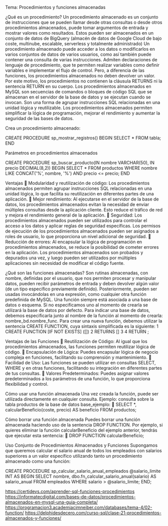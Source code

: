 Tema: Procedimientos y funciones almacenadas

¿Qué es un procedimiento?
Un procedimiento almacenado es un conjunto de instrucciones que se pueden llamar desde otras consultas o desde otros procedimientos almacenados, puede tomar argumentos de entrada y mostrar valores como resultados. 
Estos pueden ser almacenados en un conjunto de datos de BigQuery (almacén de datos de Google Cloud de bajo coste, multinube, escalable, serverless y totalmente administrado)
Un procedimiento almacenado puede acceder a los datos o modificarlos en varios conjuntos de datos de varios usuarios, como así también puede contener una consulta de varias instrucciones. Admiten declaraciones de lenguaje de procedimiento, que te permiten realizar variables como definir variables e implementar el flujo de control. Pero, a diferencia de las funciones, los procedimientos almacenados no deben devolver un valor. Por este motivo, los procedimientos no contienen la cláusula RETURNS ni la sentencia RETURN en su cuerpo.
Los procedimientos almacenados en MySQL son secuencias de comandos o bloques de código SQL que se almacenan en el servidor de la base de datos y se ejecutan cuando se invocan. Son una forma de agrupar instrucciones SQL relacionadas en una unidad lógica y reutilizable. Los procedimientos almacenados permiten simplificar la lógica de programación, mejorar el rendimiento y aumentar la seguridad de las bases de datos.

Crea un procedimiento almacenado: 

CREATE PROCEDURE sp_mostrar_registros()
BEGIN
    SELECT * FROM tabla;
END

	
Parámetros en procedimientos almacenados

CREATE PROCEDURE sp_buscar_producto(IN nombre VARCHAR(50), IN precio DECIMAL(8,2))
BEGIN
    SELECT * FROM productos WHERE nombre LIKE CONCAT('%', nombre, '%') AND precio <= precio;
END


Ventajas 
	Modularidad y reutilización de código: Los procedimientos almacenados permiten agrupar instrucciones SQL relacionadas en una unidad lógica, lo que facilita su reutilización en diferentes partes de una aplicación. 
	Mejor rendimiento: Al ejecutarse en el servidor de la base de datos, los procedimientos almacenados evitan la necesidad de enviar múltiples consultas desde la aplicación cliente. Esto reduce el tráfico de red y mejora el rendimiento general de la aplicación.
	Seguridad: Los procedimientos almacenados pueden ser utilizados para controlar el acceso a los datos y aplicar reglas de seguridad específicas. Los permisos de ejecución de los procedimientos almacenados pueden ser asignados a roles de usuario, lo que proporciona un nivel adicional de seguridad.
	Reducción de errores: Al encapsular la lógica de programación en procedimientos almacenados, se reduce la posibilidad de cometer errores en la aplicación. Los procedimientos almacenados son probados y depurados una vez, y luego pueden ser utilizados por múltiples aplicaciones sin necesidad de modificar el código fuente.

¿Qué son las funciones almacenadas?
Son rutinas almacenadas, con nombre, definidas por el usuario, que nos permiten procesar y manipular datos, pueden recibir parámetros de entrada y deben devolver algún valor (de un tipo específico previamente definido). Posteriormente, pueden ser usadas invocándolas en una expresión, como cualquier otra función predefinida de MySQL.
Una función siempre está asociada a una base de datos o esquema. Si no especificamos uno al momento de crearla se utilizará la base de datos por defecto. Para indicar una base de datos, debemos especificarla junto al nombre de la función al momento de crearla:  nombre_bd.nombre_func.
Para crear una nueva función, debemos utilizar la sentencia CREATE FUNCTION, cuya sintaxis simplificada es la siguiente:
1
CREATE FUNCTION [IF NOT EXISTS] <nombre>([<parametros>])
2
RETURNS <tipo> [<caracteristica>]
3
<cuerpo de la funcion>
4
RETURN <valor>;



Ventajas de las Funciones
	Reutilización de Código: Al igual que los procedimientos almacenados, las funciones permiten reutilizar lógica de código.
	Encapsulación de Lógica: Puedes encapsular lógica de negocio compleja en funciones, facilitando su comprensión y mantenimiento.
	Facilidad de Uso: Las funciones se pueden utilizar en consultas SELECT, WHERE y en otras funciones, facilitando su integración en diferentes partes de tus consultas.
	Valores Predeterminados: Puedes asignar valores predeterminados a los parámetros de una función, lo que proporciona flexibilidad y control.

Cómo usar una función almacenada
Una vez creada la función, puede ser utilizada directamente en cualquier consulta. Ejemplo: consulta sobre la tabla productos de la base de datos base_ejemplo:
	SELECT *, calcularBeneficio(coste, precio) AS beneficio FROM productos;

Cómo borrar una función almacenada
Puedes borrar una función almacenada haciendo uso de la sentencia DROP FUNCTION. Por ejemplo, si quieres eliminar la función calcularBeneficio del ejemplo anterior, tendrás que ejecutar esta sentencia:
	DROP FUNCTION calcularBeneficio;

Uso Conjunto de Procedimientos Almacenados y Funciones
Supongamos que queremos calcular el salario anual de todos los empleados con salarios superiores a un valor específico utilizando tanto un procedimiento almacenado como una función:

CREATE PROCEDURE sp_calcular_salario_anual_empleados @salario_limite INT
AS
BEGIN
    SELECT nombre, dbo.fn_calcular_salario_anual(salario) AS salario_anual
    FROM empleados
    WHERE salario > @salario_limite;
END;


https://certidevs.com/aprender-sql-funciones-procedimientos
https://informatecdigital.com/bases-de-datos/procedimientos-almacenados-en-mysql-una-guia-completa/
https://programacion3.academiacimneiber.com/databases/tema-4/02-function/
https://delphidesdecero.com/curso-sql/clase-21-procedimientos-almacenados-y-funciones/
